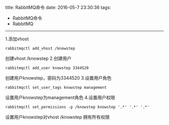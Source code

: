 title: RabbitMQ命令
date: 2016-05-7 23:30:36
tags:
- RabbitMQ命令
- RabbitMQ
---
1.添加vhost
```shell
rabbitmqctl add_vhost /knowstep
```
创建vhost /knowstep
2.创建用户
```shell
rabbitmqctl add_user knowstep 3344520
```
创建用户knowstep，密码为3344520
3.设置用户角色
```shell
rabbitmqctl set_user_tags knowstep management
```
设置用户knowstep为management角色
4.设置用户权限
```shell
rabbitmqctl set_permissions -p /knowstep knowstep '.*' '.*' '.*'
```
设置用户knowstep对vhost /knowstep 拥有所有权限